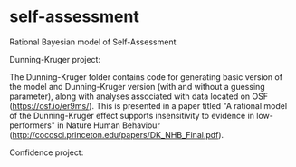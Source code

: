 # self-assessment
Rational Bayesian model of Self-Assessment

Dunning-Kruger project:

The Dunning-Kruger folder contains code for generating basic version of the model and Dunning-Kruger version (with and without a guessing parameter), along with analyses associated with data located on OSF (https://osf.io/er9ms/). This is presented in a paper titled "A rational model of the Dunning-Kruger effect supports insensitivity to evidence in low-performers" in Nature Human Behaviour (http://cocosci.princeton.edu/papers/DK_NHB_Final.pdf).

Confidence project:
